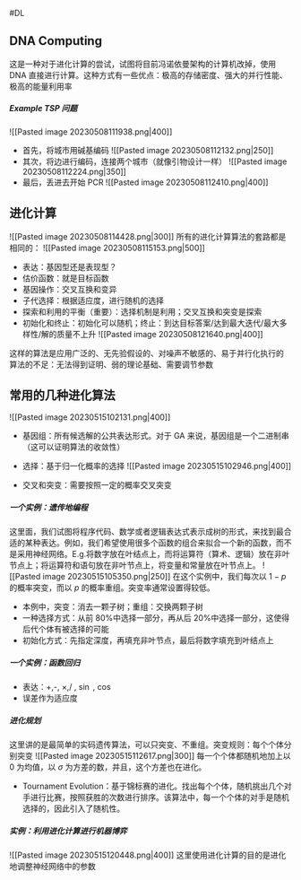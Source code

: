 #DL 

## DNA Computing 
这是一种对于进化计算的尝试，试图将目前冯诺依曼架构的计算机改掉，使用 DNA 直接进行计算。这种方式有一些优点：极高的存储密度、强大的并行性能、极高的能量利用率
##### Example TSP 问题
![[Pasted image 20230508111938.png|400]]
- 首先，将城市用碱基编码
![[Pasted image 20230508112132.png|250]]
- 其次，将边进行编码，连接两个城市（就像引物设计一样）
![[Pasted image 20230508112224.png|350]]
- 最后，丢进去开始 PCR
![[Pasted image 20230508112410.png|400]]

## 进化计算
![[Pasted image 20230508114428.png|300]]
所有的进化计算算法的套路都是相同的：
![[Pasted image 20230508115153.png|500]]

- 表达：基因型还是表现型？
- 估价函数：就是目标函数
- 基因操作：交叉互换和变异
- 子代选择：根据适应度，进行随机的选择
- 探索和利用的平衡（重要）：选择机制是利用；交叉互换和突变是探索
- 初始化和终止：初始化可以随机；终止：到达目标答案/达到最大迭代/最大多样性/解的质量不上升
![[Pasted image 20230508121640.png|400]]

这样的算法是应用广泛的、无先验假设的、对噪声不敏感的、易于并行化执行的
算法的不足：无法得到证明、弱的理论基础、需要调节参数

## 常用的几种进化算法
![[Pasted image 20230515102131.png|400]]

- 基因组：所有候选解的公共表达形式。对于 GA 来说，基因组是一个二进制串（这可以证明算法的收敛性）
- 选择：基于归一化概率的选择
![[Pasted image 20230515102946.png|400]]

- 交叉和突变：需要按照一定的概率交叉突变

##### 一个实例：遗传地编程
这里面，我们试图将程序代码、数学或者逻辑表达式表示成树的形式，来找到最合适的某种表达。例如，我们希望使用很多个函数的组合来拟合一个新的函数，而不是采用神经网络。E.g.将数字放在叶结点上，而将运算符（算术、逻辑）放在非叶节点上；将运算符和语句放在非叶节点上，将变量和常量放在叶节点上。
![[Pasted image 20230515105350.png|250]]
在这个实例中，我们每次以 $1-p$ 的概率突变，而以 $p$ 的概率重组。突变率通常设置得较低。
- 本例中，突变：消去一颗子树；重组：交换两颗子树
- 一种选择方式：从前 80%中选择一部分，再从后 20%中选择一部分，这使得后代个体有被选择的可能
- 初始化方式：先指定深度，再填充非叶节点，最后将数字填充到叶结点上

##### 一个实例：函数回归
- 表达：+,-, $\times$,/ , $\sin$ , $\cos$
- 误差作为适应度

##### 进化规划
这里讲的是最简单的实码遗传算法，可以只突变、不重组。突变规则：每个个体分别突变
![[Pasted image 20230515112617.png|300]]
每一个个体都随机地加上以 0 为均值，以 $\sigma$ 为方差的数，并且，这个方差也在进化。

- Tournament Evolution：基于锦标赛的进化。找出每个个体，随机挑出几个对手进行比赛，按照获胜的次数进行排序。该算法中，每一个个体的对手是随机选择的，因此引入了随机性。

##### 实例：利用进化计算进行机器博弈
![[Pasted image 20230515120448.png|400]]
这里使用进化计算的目的是进化地调整神经网络中的参数










